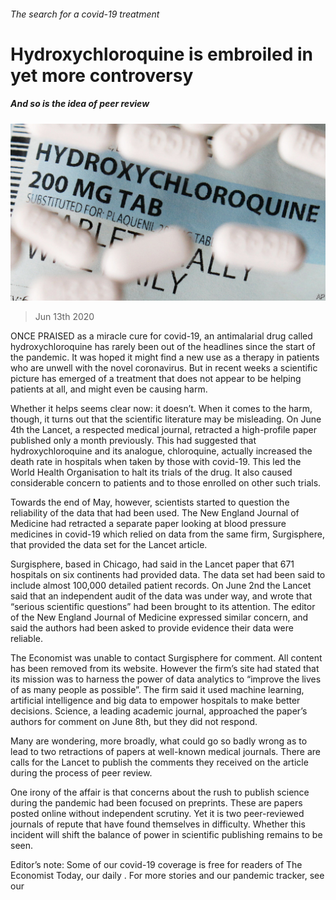 ###### The search for a covid-19 treatment

# Hydroxychloroquine is embroiled in yet more controversy 

##### And so is the idea of peer review 

![image](images/20200613_STP501_0.jpg) 

> Jun 13th 2020 

ONCE PRAISED as a miracle cure for covid-19, an antimalarial drug called hydroxychloroquine has rarely been out of the headlines since the start of the pandemic. It was hoped it might find a new use as a therapy in patients who are unwell with the novel coronavirus. But in recent weeks a scientific picture has emerged of a treatment that does not appear to be helping patients at all, and might even be causing harm.

Whether it helps seems clear now: it doesn’t. When it comes to the harm, though, it turns out that the scientific literature may be misleading. On June 4th the Lancet, a respected medical journal, retracted a high-profile paper published only a month previously. This had suggested that hydroxychloroquine and its analogue, chloroquine, actually increased the death rate in hospitals when taken by those with covid-19. This led the World Health Organisation to halt its trials of the drug. It also caused considerable concern to patients and to those enrolled on other such trials.


Towards the end of May, however, scientists started to question the reliability of the data that had been used. The New England Journal of Medicine had retracted a separate paper looking at blood pressure medicines in covid-19 which relied on data from the same firm, Surgisphere, that provided the data set for the Lancet article.

Surgisphere, based in Chicago, had said in the Lancet paper that 671 hospitals on six continents had provided data. The data set had been said to include almost 100,000 detailed patient records. On June 2nd the Lancet said that an independent audit of the data was under way, and wrote that “serious scientific questions” had been brought to its attention. The editor of the New England Journal of Medicine expressed similar concern, and said the authors had been asked to provide evidence their data were reliable.

The Economist was unable to contact Surgisphere for comment. All content has been removed from its website. However the firm’s site had stated that its mission was to harness the power of data analytics to “improve the lives of as many people as possible”. The firm said it used machine learning, artificial intelligence and big data to empower hospitals to make better decisions. Science, a leading academic journal, approached the paper’s authors for comment on June 8th, but they did not respond.

Many are wondering, more broadly, what could go so badly wrong as to lead to two retractions of papers at well-known medical journals. There are calls for the Lancet to publish the comments they received on the article during the process of peer review.

One irony of the affair is that concerns about the rush to publish science during the pandemic had been focused on preprints. These are papers posted online without independent scrutiny. Yet it is two peer-reviewed journals of repute that have found themselves in difficulty. Whether this incident will shift the balance of power in scientific publishing remains to be seen.

Editor’s note: Some of our covid-19 coverage is free for readers of The Economist Today, our daily . For more stories and our pandemic tracker, see our 


